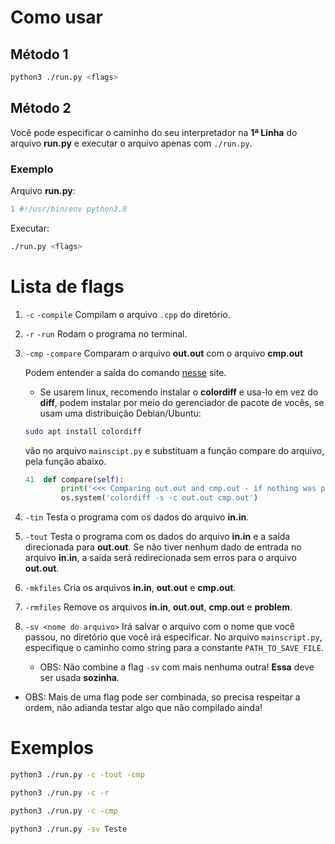 # Como usar

## Método 1

```bash
python3 ./run.py <flags>
```

## Método 2

Você pode especificar o caminho do seu interpretador  na __1ª Linha__ do arquivo __run.py__ e executar o arquivo apenas com ```./run.py```.

### Exemplo

Arquivo __run.py__:

```py
1 #!/usr/bin/env python3.8
```
Executar:
```bash
./run.py <flags>
```

# Lista de flags

1. ```-c``` ```-compile``` Compilam o arquivo ```.cpp``` do diretório.

2. ```-r``` ```-run``` Rodam o programa no terminal.

3. ```-cmp``` ```-compare``` Comparam o arquivo __out.out__ com o arquivo __cmp.out__ 

    Podem entender a saída do comando [nesse](http://www.bosontreinamentos.com.br/linux/como-comparar-arquivos-no-linux-com-cmp-comm-diff-e-sdiff/) site.

    * Se usarem linux, recomendo instalar o __colordiff__ e usa-lo em vez do __diff__, podem instalar por meio do gerenciador de pacote de vocês, se usam uma distribuição Debian/Ubuntu:

    ```bash
    sudo apt install colordiff
    ```
    vão no arquivo ```mainscipt.py``` e substituam a função compare do arquivo, pela função abaixo.
     
    ```py
    41  def compare(self):
            print('<<< Comparing out.out and cmp.out - if nothing was printed they\'re identical >>>')
            os.system('colordiff -s -c out.out cmp.out')
    ```

4. ```-tin``` Testa o programa com os dados do arquivo __in.in__.

5. ```-tout``` Testa o programa com os dados do arquivo __in.in__ e a saída direcionada para __out.out__. Se não tiver nenhum dado de entrada no arquivo __in.in__, a saída será redirecionada sem erros para o arquivo __out.out__.

6. ```-mkfiles``` Cria os arquivos __in.in__, __out.out__ e __cmp.out__.

7. ```-rmfiles``` Remove os arquivos __in.in__, __out.out__, __cmp.out__ e __problem__.

8. ```-sv <nome do arquivo>``` Irá salvar o arquivo com o nome que você passou, no diretório que você irá especificar. No arquivo ```mainscript.py```, especifique o caminho como string para a constante ```PATH_TO_SAVE_FILE```.
    
    * OBS: Não combine a flag ```-sv``` com mais nenhuma outra! __Essa__ deve ser usada __sozinha__.
 
* OBS: Mais de uma flag pode ser combinada, so precisa respeitar a ordem, não adianda testar algo que não compilado ainda!

# Exemplos

```bash
python3 ./run.py -c -tout -cmp
```
```bash
python3 ./run.py -c -r
```
```bash
python3 ./run.py -c -cmp
```
```bash
python3 ./run.py -sv Teste
```
